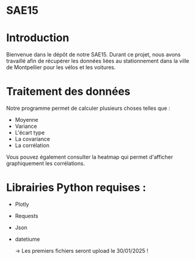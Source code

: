 # SAE15

Introduction
======

Bienvenue dans le dépôt de notre SAE15. Durant ce projet, nous avons travaillé afin de récupérer les données liées au stationnement dans la ville de Montpellier pour les vélos et les voitures.

Traitement des données
=======

Notre programme permet de calculer plusieurs choses telles que :

- Moyenne
- Variance
- L'écart type
- La covariance
- La corrélation

Vous pouvez également consulter la heatmap qui permet d'afficher graphiquement les corrélations.

Librairies Python requises  : 
=======

- Plotly
- Requests
- Json
- datetiume

  -> Les premiers fichiers seront upload le 30/01/2025 !

